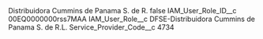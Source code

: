 <?xml version="1.0" encoding="UTF-8"?>
<CustomMetadata xmlns="http://soap.sforce.com/2006/04/metadata" xmlns:xsi="http://www.w3.org/2001/XMLSchema-instance" xmlns:xsd="http://www.w3.org/2001/XMLSchema">
    <label>Distribuidora Cummins de Panama S. de R.</label>
    <protected>false</protected>
    <values>
        <field>IAM_User_Role_ID__c</field>
        <value xsi:type="xsd:string">00EQ0000000rss7MAA</value>
    </values>
    <values>
        <field>IAM_User_Role__c</field>
        <value xsi:type="xsd:string">DFSE-Distribuidora Cummins de Panama S. de R.L.</value>
    </values>
    <values>
        <field>Service_Provider_Code__c</field>
        <value xsi:type="xsd:string">4734</value>
    </values>
</CustomMetadata>
